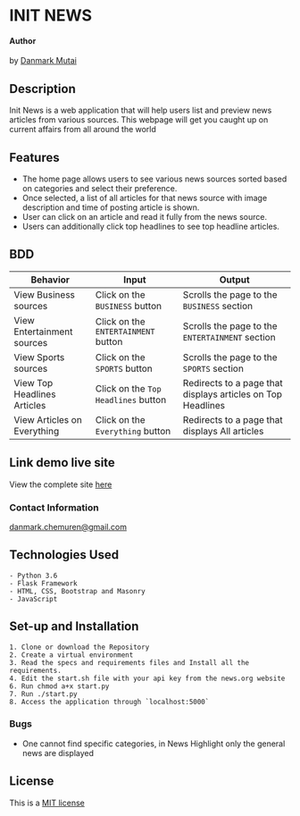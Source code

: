 # INIT NEWS

#### Author

by [Danmark Mutai](https://dnmrk4.github.io/portfolio/)

## Description

Init News is a web application that will help users list and preview news articles from various sources.
This webpage will get you caught up on current affairs from all around the world

## Features

- The home page allows users to see various news sources sorted based on categories and select their preference.
- Once selected, a list of all articles for that news source with image description and time of posting article is shown.
- User can click on an article and read it fully from the news source.
- Users can additionally click top headlines to see top headline articles.

## BDD

| Behavior            | Input                         | Output                        | 
| ------------------- | ----------------------------- | ----------------------------- |
| View Business sources | Click on the `BUSINESS` button | Scrolls the page to the `BUSINESS` section |
| View Entertainment sources | Click on the `ENTERTAINMENT` button | Scrolls the page to the `ENTERTAINMENT` section |
| View Sports sources | Click on the `SPORTS` button | Scrolls the page to the `SPORTS` section |
| View Top Headlines Articles | Click on the `Top Headlines` button | Redirects to a page that displays articles on Top Headlines |
| View Articles on Everything | Click on the `Everything` button | Redirects to a page that displays All articles |

## Link demo live site

View the complete site [here](https://initnews.herokuapp.com/)

### Contact Information

[danmark.chemuren@gmail.com](gmail.com)

## Technologies Used

    - Python 3.6
    - Flask Framework
    - HTML, CSS, Bootstrap and Masonry
    - JavaScript

## Set-up and Installation

    1. Clone or download the Repository
    2. Create a virtual environment
    3. Read the specs and requirements files and Install all the requirements.
    4. Edit the start.sh file with your api key from the news.org website
    6. Run chmod a+x start.py
    7. Run ./start.py
    8. Access the application through `localhost:5000`

### Bugs

- One cannot find specific categories, in News Highlight only the general news are displayed

## License
 This is a [MIT license](/LICENSE)